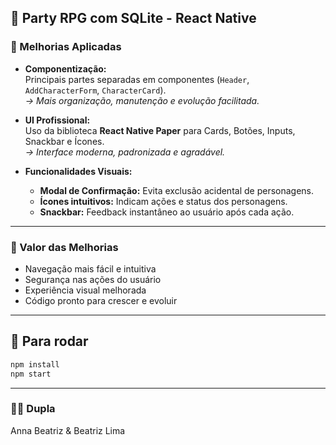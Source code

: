 ## 🎲 Party RPG com SQLite - React Native


### 🧩 Melhorias Aplicadas

- **Componentização:**  
  Principais partes separadas em componentes (`Header`, `AddCharacterForm`, `CharacterCard`).  
  *→ Mais organização, manutenção e evolução facilitada.*

- **UI Profissional:**  
  Uso da biblioteca **React Native Paper** para Cards, Botões, Inputs, Snackbar e Ícones.  
  *→ Interface moderna, padronizada e agradável.*

- **Funcionalidades Visuais:**  
  - **Modal de Confirmação:** Evita exclusão acidental de personagens.
  - **Ícones intuitivos:** Indicam ações e status dos personagens.
  - **Snackbar:** Feedback instantâneo ao usuário após cada ação.

---

### 🎯 Valor das Melhorias

- Navegação mais fácil e intuitiva
- Segurança nas ações do usuário
- Experiência visual melhorada
- Código pronto para crescer e evoluir

---


## 🚀 Para rodar

```bash
npm install
npm start
```
---
### 👩‍💻 Dupla

Anna Beatriz & Beatriz Lima
